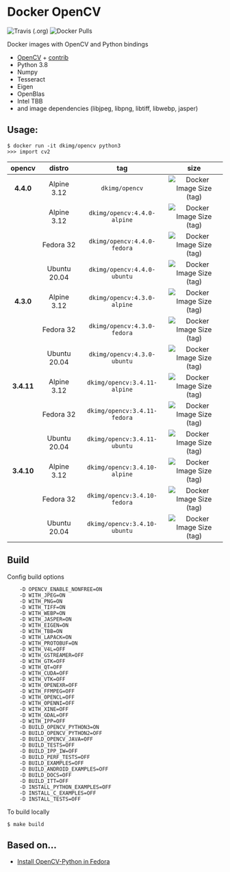 # Docker OpenCV

![Travis (.org)](https://img.shields.io/travis/dkimg/opencv?style=flat-square)
![Docker Pulls](https://img.shields.io/docker/pulls/dkimg/opencv?style=flat-square)

Docker images with OpenCV and Python bindings

- [OpenCV](https://github.com/opencv/opencv) + [contrib](https://github.com/opencv/opencv_contrib)
- Python 3.8
- Numpy
- Tesseract
- Eigen
- OpenBlas
- Intel TBB
- and image dependencies (libjpeg, libpng, libtiff, libwebp, jasper)

## Usage:

```
$ docker run -it dkimg/opencv python3
>>> import cv2
```

| opencv | distro | tag | size |
|:---------:|:------:|:-----:|:-----:|
| **4.4.0** | Alpine 3.12 | `dkimg/opencv` | ![Docker Image Size (tag)](https://img.shields.io/docker/image-size/dkimg/opencv/4.4.0-alpine?label=%20&logo=docker&logoColor=white&style=flat-square) |
| | Alpine 3.12 | `dkimg/opencv:4.4.0-alpine` | ![Docker Image Size (tag)](https://img.shields.io/docker/image-size/dkimg/opencv/4.4.0-alpine?label=%20&logo=docker&logoColor=white&style=flat-square) |
| | Fedora 32 | `dkimg/opencv:4.4.0-fedora` | ![Docker Image Size (tag)](https://img.shields.io/docker/image-size/dkimg/opencv/4.4.0-fedora?label=%20&logo=docker&logoColor=white&style=flat-square) |
| | Ubuntu 20.04 | `dkimg/opencv:4.4.0-ubuntu` | ![Docker Image Size (tag)](https://img.shields.io/docker/image-size/dkimg/opencv/4.4.0-ubuntu?label=%20&logo=docker&logoColor=white&style=flat-square) |
| **4.3.0** | Alpine 3.12 | `dkimg/opencv:4.3.0-alpine` | ![Docker Image Size (tag)](https://img.shields.io/docker/image-size/dkimg/opencv/4.3.0-alpine?label=%20&logo=docker&logoColor=white&style=flat-square) |
| | Fedora 32 | `dkimg/opencv:4.3.0-fedora` | ![Docker Image Size (tag)](https://img.shields.io/docker/image-size/dkimg/opencv/4.3.0-fedora?label=%20&logo=docker&logoColor=white&style=flat-square) |
| | Ubuntu 20.04 | `dkimg/opencv:4.3.0-ubuntu` | ![Docker Image Size (tag)](https://img.shields.io/docker/image-size/dkimg/opencv/4.3.0-ubuntu?label=%20&logo=docker&logoColor=white&style=flat-square) |
| **3.4.11** | Alpine 3.12 | `dkimg/opencv:3.4.11-alpine` | ![Docker Image Size (tag)](https://img.shields.io/docker/image-size/dkimg/opencv/3.4.11-alpine?label=%20&logo=docker&logoColor=white&style=flat-square) |
| | Fedora 32 | `dkimg/opencv:3.4.11-fedora` | ![Docker Image Size (tag)](https://img.shields.io/docker/image-size/dkimg/opencv/3.4.11-fedora?label=%20&logo=docker&logoColor=white&style=flat-square) |
| | Ubuntu 20.04 | `dkimg/opencv:3.4.11-ubuntu` | ![Docker Image Size (tag)](https://img.shields.io/docker/image-size/dkimg/opencv/3.4.11-ubuntu?label=%20&logo=docker&logoColor=white&style=flat-square) |
| **3.4.10** | Alpine 3.12 | `dkimg/opencv:3.4.10-alpine` | ![Docker Image Size (tag)](https://img.shields.io/docker/image-size/dkimg/opencv/3.4.10-alpine?label=%20&logo=docker&logoColor=white&style=flat-square) |
| | Fedora 32 | `dkimg/opencv:3.4.10-fedora` | ![Docker Image Size (tag)](https://img.shields.io/docker/image-size/dkimg/opencv/3.4.10-fedora?label=%20&logo=docker&logoColor=white&style=flat-square) |
| | Ubuntu 20.04 | `dkimg/opencv:3.4.10-ubuntu` | ![Docker Image Size (tag)](https://img.shields.io/docker/image-size/dkimg/opencv/3.4.10-ubuntu?label=%20&logo=docker&logoColor=white&style=flat-square) |

## Build

Config build options

```
    -D OPENCV_ENABLE_NONFREE=ON
    -D WITH_JPEG=ON
    -D WITH_PNG=ON
    -D WITH_TIFF=ON
    -D WITH_WEBP=ON
    -D WITH_JASPER=ON
    -D WITH_EIGEN=ON
    -D WITH_TBB=ON
    -D WITH_LAPACK=ON
    -D WITH_PROTOBUF=ON
    -D WITH_V4L=OFF
    -D WITH_GSTREAMER=OFF
    -D WITH_GTK=OFF
    -D WITH_QT=OFF
    -D WITH_CUDA=OFF
    -D WITH_VTK=OFF
    -D WITH_OPENEXR=OFF
    -D WITH_FFMPEG=OFF
    -D WITH_OPENCL=OFF
    -D WITH_OPENNI=OFF
    -D WITH_XINE=OFF
    -D WITH_GDAL=OFF
    -D WITH_IPP=OFF
    -D BUILD_OPENCV_PYTHON3=ON
    -D BUILD_OPENCV_PYTHON2=OFF
    -D BUILD_OPENCV_JAVA=OFF
    -D BUILD_TESTS=OFF
    -D BUILD_IPP_IW=OFF
    -D BUILD_PERF_TESTS=OFF
    -D BUILD_EXAMPLES=OFF
    -D BUILD_ANDROID_EXAMPLES=OFF
    -D BUILD_DOCS=OFF
    -D BUILD_ITT=OFF
    -D INSTALL_PYTHON_EXAMPLES=OFF
    -D INSTALL_C_EXAMPLES=OFF
    -D INSTALL_TESTS=OFF
```

To build locally

```
$ make build
```

## Based on...

- [Install OpenCV-Python in Fedora](https://docs.opencv.org/trunk/dd/dd5/tutorial_py_setup_in_fedora.html)
